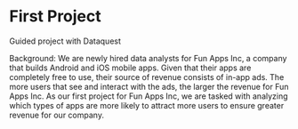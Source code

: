 # First Project
Guided project with Dataquest

Background: 
We are newly hired data analysts for Fun Apps Inc, a company that builds Android and iOS mobile apps. Given that their apps are completely free to use, their source of revenue consists of in-app ads. The more users that see and interact with the ads, the larger the revenue for Fun Apps Inc. 
As our first project for Fun Apps Inc, we are tasked with analyzing which types of apps are more likely to attract more users to ensure greater revenue for our company. 
